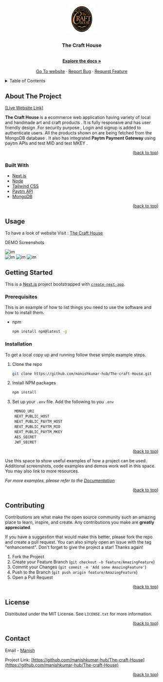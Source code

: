 <div id="top"></div>
<!--
*** Thanks for checking out the Best-README-Template. If you have a suggestion
*** that would make this better, please fork the repo and create a pull request
*** or simply open an issue with the tag "enhancement".
*** Don't forget to give the project a star!
*** Thanks again! Now go create something AMAZING! :D
-->



<!-- PROJECT SHIELDS -->
<!--
*** I'm using markdown "reference style" links for readability.
*** Reference links are enclosed in brackets [ ] instead of parentheses ( ).
*** See the bottom of this document for the declaration of the reference variables
*** for contributors-url, forks-url, etc. This is an optional, concise syntax you may use.
*** https://www.markdownguide.org/basic-syntax/#reference-style-links
-->
<!-- [![Contributors][contributors-shield]][contributors-url]
[![Forks][forks-shield]][forks-url]
[![Stargazers][stars-shield]][stars-url]
[![Issues][issues-shield]][issues-url]
[![MIT License][license-shield]][license-url]
[![LinkedIn][linkedin-shield]][linkedin-url] -->



<!-- PROJECT LOGO -->
<br />
<div align="center">
  <a href="https://github.com/manishkumar-hub/The-craft-House">
    <img src="public/logo.png" alt="Logo" width="100" height="100">
  </a>

<h3 align="center">The Craft House</h3>

  <p align="center">
    <br />
    <a href="https://github.com/manishkumar-hub/The-craft-House"><strong>Explore the docs »</strong></a>
    <br />
    <br />
    <a href="https://the-craft-house.vercel.app/">Go To website</a>
    ·
    <a href="https://github.com/manishkumar-hub/The-craft-House/issues">Report Bug</a>
    ·
    <a href="https://github.com/manishkumar-hub/The-craft-House/issues">Request Feature</a>
  </p>
</div>



<!-- TABLE OF CONTENTS -->
<details>
  <summary>Table of Contents</summary>
  <ol>
    <li>
      <a href="#about-the-project">About The Project</a>
      <ul>
        <li><a href="#built-with">Built With</a></li>
      </ul>
    </li>
    <li><a href="#usage">Usage</a></li>
    <li>
      <a href="#getting-started">Getting Started</a>
      <ul>
        <li><a href="#prerequisites">Prerequisites</a></li>
        <li><a href="#installation">Installation</a></li>
      </ul>
    </li>
    <li><a href="#contributing">Contributing</a></li>
    <li><a href="#license">License</a></li>
    <li><a href="#contact">Contact</a></li>
    <li><a href="#acknowledgments">Acknowledgments</a></li>
  </ol>
</details>



<!-- ABOUT THE PROJECT -->
## About The Project

[[Live Website Link]](https://the-craft-house.vercel.app/)

<b>The Craft House </b> is a ecommerce web application having variety of local and handmade art and craft products . It is fully responsive and has user friendly design .For security purpose , Login and signup is added to authenticate users. All the products shown on are being  fetched from the MongoDB database . It also has integrated <b>Paytm Payment Gateway</b> using paytm APIs and test MID and test MKEY . 


<p align="right">(<a href="#top">back to top</a>)</p>



### Built With

* [Next.js](https://nextjs.org/)
* [Node](https://nodejs.org/en/docs/)
* [Tailwind CSS](https://tailwindcss.com/)
* [Paytm API](https://business.paytm.com/docs/js-checkout/)
* [MongoDB](https://www.mongodb.com/)

<p align="right">(<a href="#top">back to top</a>)</p>


<!-- USAGE EXAMPLES -->
## Usage
To have a look of website Visit : <a href='https://the-craft-house.vercel.app/'>The Craft House </a>

DEMO Screenshots 

<img src="https://i.postimg.cc/xCV8K4tL/Screenshot-14.png" alt="im" >
<br>

<img src="https://i.postimg.cc/FsHRgcgC/Screenshot-15.png" alt="im" >
<img src="https://i.postimg.cc/1RHXqM6N/Screenshot-16.png" alt="im" >
<img src="https://i.postimg.cc/KjZYWgXz/Screenshot-17.png" alt="im" >


<!-- GETTING STARTED -->
## Getting Started

This is a [Next.js](https://nextjs.org/) project bootstrapped with [`create-next-app`](https://github.com/vercel/next.js/tree/canary/packages/create-next-app).


### Prerequisites

This is an example of how to list things you need to use the software and how to install them.
* npm
  ```sh
  npm install npm@latest -g
  ```

### Installation
To get a local copy up and running follow these simple example steps.

1. Clone the repo
   ```sh
   git clone https://github.com/manishkumar-hub/The-craft-House.git
   ```
2. Install NPM packages
   ```sh
   npm install
   ```
3. Set up your  `.env` file. Add the following to you `.env `
   ```js
    MONGO_URI 
    NEXT_PUBLIC_HOST 
    NEXT_PUBLIC_PAYTM_HOST
    NEXT_PUBLIC_PAYTM_MID
    NEXT_PUBLIC_PAYTM_MKEY 
    AES_SECRET
    JWT_SECRET 
   ```

<p align="right">(<a href="#top">back to top</a>)</p>





Use this space to show useful examples of how a project can be used. Additional screenshots, code examples and demos work well in this space. You may also link to more resources.

_For more examples, please refer to the [Documentation](https://example.com)_

<p align="right">(<a href="#top">back to top</a>)</p>


<!-- CONTRIBUTING -->
## Contributing

Contributions are what make the open source community such an amazing place to learn, inspire, and create. Any contributions you make are **greatly appreciated**.

If you have a suggestion that would make this better, please fork the repo and create a pull request. You can also simply open an issue with the tag "enhancement".
Don't forget to give the project a star! Thanks again!

1. Fork the Project
2. Create your Feature Branch (`git checkout -b feature/AmazingFeature`)
3. Commit your Changes (`git commit -m 'Add some AmazingFeature'`)
4. Push to the Branch (`git push origin feature/AmazingFeature`)
5. Open a Pull Request

<p align="right">(<a href="#top">back to top</a>)</p>



<!-- LICENSE -->
## License

Distributed under the MIT License. See `LICENSE.txt` for more information.

<p align="right">(<a href="#top">back to top</a>)</p>



<!-- CONTACT -->
## Contact

Email  -  <a href="mailto:manishkumarpandit12@gmail.com">Manish </a>

Project Link: [https://github.com/manishkumar-hub/The-craft-House](https://github.com/manishkumar-hub/The-craft-House)

<p align="right">(<a href="#top">back to top</a>)</p>
